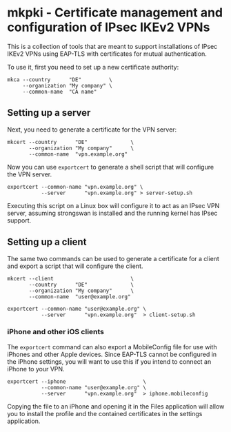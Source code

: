 # mkpki - Certificate management and configuration of IPsec IKEv2 VPNs

This is a collection of tools that are meant to support installations of
IPsec IKEv2 VPNs using EAP-TLS with certificates for mutual authentication.

To use it, first you need to set up a new certificate authority:

    mkca --country      "DE"         \
         --organization "My company" \
         --common-name  "CA name"


## Setting up a server

Next, you need to generate a certificate for the VPN server:

    mkcert --country      "DE"              \
           --organization "My company"      \
           --common-name  "vpn.example.org"

Now you can use `exportcert` to generate a shell script that will configure
the VPN server.

    exportcert --common-name "vpn.example.org" \
               --server      "vpn.example.org" > server-setup.sh

Executing this script on a Linux box will configure it to act as an IPsec VPN server,
assuming strongswan is installed and the running kernel has IPsec support.


## Setting up a client

The same two commands can be used to generate a certificate for a client and export a
script that will configure the client.

    mkcert --client                         \
           --country      "DE"              \
           --organization "My company"      \
           --common-name  "user@example.org"

    exportcert --common-name "user@example.org" \
               --server      "vpn.example.org"  > client-setup.sh


### iPhone and other iOS clients

The `exportcert` command can also export a MobileConfig file for use with iPhones and
other Apple devices. Since EAP-TLS cannot be configured in the iPhone settings, you will
want to use this if you intend to connect an iPhone to your VPN.

    exportcert --iphone                         \
               --common-name "user@example.org" \
               --server      "vpn.example.org"  > iphone.mobileconfig

Copying the file to an iPhone and opening it in the Files application will allow you to
install the profile and the contained certificates in the settings application.
